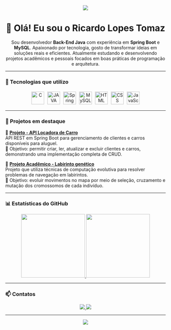 <!-- README do perfil GitHub de Ricardo Lopes Tomaz -->

<!-- Cabeçalho animado -->
<div align="center">
  <img src="https://capsule-render.vercel.app/api?type=waving&color=gradient&height=120&section=header"/>
</div>

<!-- Título e Apresentação -->
<h1 align="center">👋 Olá! Eu sou o Ricardo Lopes Tomaz</h1>

<p align="center">
Sou desenvolvedor <strong>Back-End Java</strong> com experiência em <strong>Spring Boot</strong> e <strong>MySQL</strong>.  
Apaixonado por tecnologia, gosto de transformar ideias em soluções reais e eficientes.  
Atualmente estudando e desenvolvendo projetos acadêmicos e pessoais focados em boas práticas de programação e arquitetura.
</p>

---

### 🚀 Tecnologias que utilizo

<div align="center" style="display: flex; flex-wrap: wrap; justify-content: center;">
  <img alt="C" height="40" width="40" src="https://cdn.jsdelivr.net/gh/devicons/devicon/icons/c/c-original.svg" style="margin: 5px;">
  <img alt="JAVA" height="40" width="40" src="https://cdn.jsdelivr.net/gh/devicons/devicon/icons/java/java-original.svg" style="margin: 5px;">
  <img alt="Spring Boot" height="40" width="40" src="https://cdn.jsdelivr.net/gh/devicons/devicon/icons/spring/spring-original.svg" style="margin: 5px;">
  <img alt="MySQL" height="40" width="40" src="https://cdn.jsdelivr.net/gh/devicons/devicon/icons/mysql/mysql-original.svg" style="margin: 5px;">
  <img alt="HTML" height="40" width="40" src="https://cdn.jsdelivr.net/gh/devicons/devicon/icons/html5/html5-original.svg" style="margin: 5px;">
  <img alt="CSS" height="40" width="40" src="https://cdn.jsdelivr.net/gh/devicons/devicon/icons/css3/css3-original.svg" style="margin: 5px;">
  <img alt="JavaScript" height="40" width="40" src="https://cdn.jsdelivr.net/gh/devicons/devicon/icons/javascript/javascript-original.svg" style="margin: 5px;">
</div>

---

### 💼 Projetos em destaque

📌 **[Projeto - API Locadora de Carro](https://github.com/ricardolopestomaz/Car-Rental-API-Spring-Boot)**  
API REST em Spring Boot para gerenciamento de clientes e carros disponíveis para aluguel.<br>
🎯 Objetivo: permitir criar, ler, atualizar e excluir clientes e carros, demonstrando uma implementação completa de CRUD.

📌 **[Projeto Acadêmico - Labirinto genético](https://github.com/ricardolopestomaz/genetic-maze)**  
Projeto que utiliza técnicas de computação evolutiva para resolver problemas de navegação em labirintos.<br>
🎯 Objetivo: evoluir movimentos no mapa por meio de seleção, cruzamento e mutação dos cromossomos de cada indivíduo.

---

### 📊 Estatísticas do GitHub

<div align="center">
  <a href="https://github.com/ricardolopestomaz">
    <img height=200 src="https://github-readme-stats.vercel.app/api?username=ricardolopestomaz&show_icons=true&theme=tokyonight&hide_border=true&bg_color=0d1117&title_color=58a6ff&icon_color=58a6ff"/>
  </a>
  <a href="https://github.com/ricardolopestomaz">
    <img height=200 src="https://github-readme-stats.vercel.app/api/top-langs?username=ricardolopestomaz&layout=compact&langs_count=8&theme=tokyonight&hide_border=true&bg_color=0d1117&title_color=58a6ff"/>
  </a>
</div>

---

### 📫 Contatos

<p align="center">
  <a href="https://www.linkedin.com/in/ricardo-lopes-tomaz-19053b297?originalSubdomain=br">
    <img src="https://img.shields.io/badge/LinkedIn-0077B5?style=for-the-badge&logo=linkedin&logoColor=white"/>
  </a>
  <a href="mailto:ricardolptz42@gmail.com">
    <img src="https://img.shields.io/badge/Gmail-D14836?style=for-the-badge&logo=gmail&logoColor=white"/>
  </a>
</p>

---

<div align="center">
  <img src="https://capsule-render.vercel.app/api?type=waving&color=gradient&height=100&section=footer"/>
</div>
